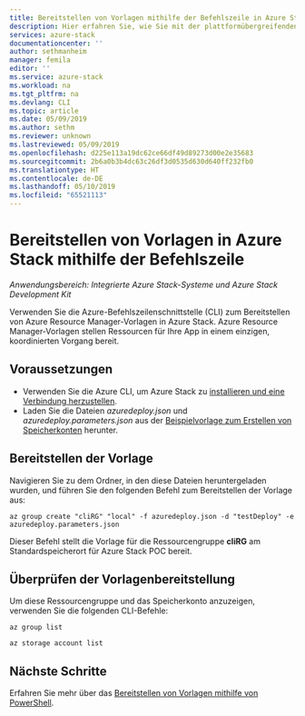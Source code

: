 ```yaml
---
title: Bereitstellen von Vorlagen mithilfe der Befehlszeile in Azure Stack | Microsoft-Dokumentation
description: Hier erfahren Sie, wie Sie mit der plattformübergreifenden Befehlszeilenschnittstelle (Command Line Interface, CLI) Vorlagen in Azure Stack bereitstellen.
services: azure-stack
documentationcenter: ''
author: sethmanheim
manager: femila
editor: ''
ms.service: azure-stack
ms.workload: na
ms.tgt_pltfrm: na
ms.devlang: CLI
ms.topic: article
ms.date: 05/09/2019
ms.author: sethm
ms.reviewer: unknown
ms.lastreviewed: 05/09/2019
ms.openlocfilehash: d225e113a19dc62ce66df49d89273d00e2e35683
ms.sourcegitcommit: 2b6a0b3b4dc63c26df3d0535d630d640ff232fb0
ms.translationtype: HT
ms.contentlocale: de-DE
ms.lasthandoff: 05/10/2019
ms.locfileid: "65521113"
---
```

# <a name="deploy-templates-in-azure-stack-using-the-command-line"></a>Bereitstellen von Vorlagen in Azure Stack mithilfe der Befehlszeile

*Anwendungsbereich: Integrierte Azure Stack-Systeme und Azure Stack Development Kit*

Verwenden Sie die Azure-Befehlszeilenschnittstelle (CLI) zum Bereitstellen von Azure Resource Manager-Vorlagen in Azure Stack. Azure Resource Manager-Vorlagen stellen Ressourcen für Ihre App in einem einzigen, koordinierten Vorgang bereit.

## <a name="before-you-begin"></a>Voraussetzungen

- Verwenden Sie die Azure CLI, um Azure Stack zu [installieren und eine Verbindung herzustellen](azure-stack-version-profiles-azurecli2.md).
- Laden Sie die Dateien *azuredeploy.json* und *azuredeploy.parameters.json* aus der [Beispielvorlage zum Erstellen von Speicherkonten](https://github.com/Azure/AzureStack-QuickStart-Templates/tree/master/101-create-storage-account) herunter.

## <a name="deploy-template"></a>Bereitstellen der Vorlage

Navigieren Sie zu dem Ordner, in den diese Dateien heruntergeladen wurden, und führen Sie den folgenden Befehl zum Bereitstellen der Vorlage aus:

```azurecli
az group create "cliRG" "local" -f azuredeploy.json -d "testDeploy" -e azuredeploy.parameters.json
```

Dieser Befehl stellt die Vorlage für die Ressourcengruppe **cliRG** am Standardspeicherort für Azure Stack POC bereit.

## <a name="validate-template-deployment"></a>Überprüfen der Vorlagenbereitstellung

Um diese Ressourcengruppe und das Speicherkonto anzuzeigen, verwenden Sie die folgenden CLI-Befehle:

```azurecli
az group list

az storage account list
```

## <a name="next-steps"></a>Nächste Schritte

Erfahren Sie mehr über das [Bereitstellen von Vorlagen mithilfe von PowerShell](azure-stack-deploy-template-powershell.md).
